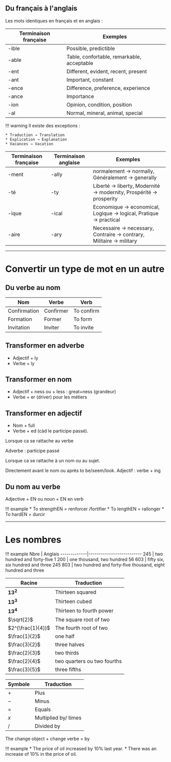 ## Du français à l'anglais

Les mots identiques en français et en anglais :

| Terminaison française | Exemples                                   |
| --------------------- | ------------------------------------------ |
| -ible                 | Possible, predictible                      |
| -able                 | Table, confortable, remarkable, acceptable |
| -ent                  | Different, evident, recent, present        |
| -ant                  | Important, constant                        |
| -ence                 | Difference, preference, experience         |
| -ance                 | Importance                                 |
| -ion                  | Opinion, condition, position               |
| -al                   | Normal, mineral, animal, special           |


!!! warning 
	Il existe des exceptions : 
	
	* Traduction → Translation
	* Explication → Explanation
	* Vacances → Vacation

Terminaison française | Terminaison anglaise | Exemples
----------------------|----------------------|------------
-ment   			  | -ally     		     | normalement → normally, Généralement → generally
-té       			  | -ty                  | Liberté → liberty, Modernité → modernity, Prospérité → prosperity  
-ique    		      | -ical   			 | Economique → economical, Logique → logical, Pratique → practical 
-aire     			  | -ary  			     | Necessaire → necessary, Contraire → contrary, Militaire → military

-----------------
# Convertir un type de mot en un autre

## Du verbe au nom

Nom           |  Verbe        | Verb
--------------|---------------|-----------
Confirmation  | Confirmer 	  | To confirm
Formation     | Former 		  | To form
Invitation    | Inviter       | To invite

## Transformer en adverbe

* Adjectif + ly
* Verbe + ly

## Transformer en nom

* Adjectif + ness ou + less : great+ness (grandeur)
* Verbe + er (driver) pour les métiers

## Transformer en adjectif

* Nom + full
* Verbe + ed (càd le participe passé).

Lorsque ca se rattache au verbe

Adverbe : participe passé

Lorsque ca se rattache à un nom ou au sujet.

Directement avant le nom ou après to be/seem/look. Adjectif : verbe + ing

## Du nom au verbe

Adjective + EN ou noun + EN en verb

!!! example
	* To strengthEN = renforcer /fortifier
	* To lengthEN = rallonger
	* To hardEN = durcir

--------------------
# Les nombres

!!! example
	Nbre         | Anglais
	-------------|--------------------------
	245          | two hundred and forty-five
	1 200        | one thousand, two hundred
	56 603       | fifty six, six hundred and three
	245 803      | two hundred and forty-five thousand, eight hundred and three

Racine                     | Traduction 
---------------------------|-----------
$\mathbf{13}^{\mathbf{2}}$ | Thirteen squared
$\mathbf{13}^{\mathbf{3}}$ | Thirteen cubed
$\mathbf{13}^{\mathbf{4}}$ | Thirteen to fourth power
$\sqrt{2}$                 | The square root of two
$2^{\frac{1}{4}}$          | The fourth root of two
$\frac{1}{2}$              | one half
$\frac{3}{2}$              | three halves
$\frac{2}{3}$              | two thirds 
$\frac{2}{4}$              | two quarters ou two fourths
$\frac{3}{5}$              | three fifths

Symbole | Traduction
--------|----
$+$     | Plus
$-$     | Minus
$=$     | Equals
$x$     | Multiplied by/ times
$/$     | Divided by

The change object + change verbe = by 

!!! example 
	* The price of oil increased by 10% last year.
	* There was an increase of 10% in the price of oil.
